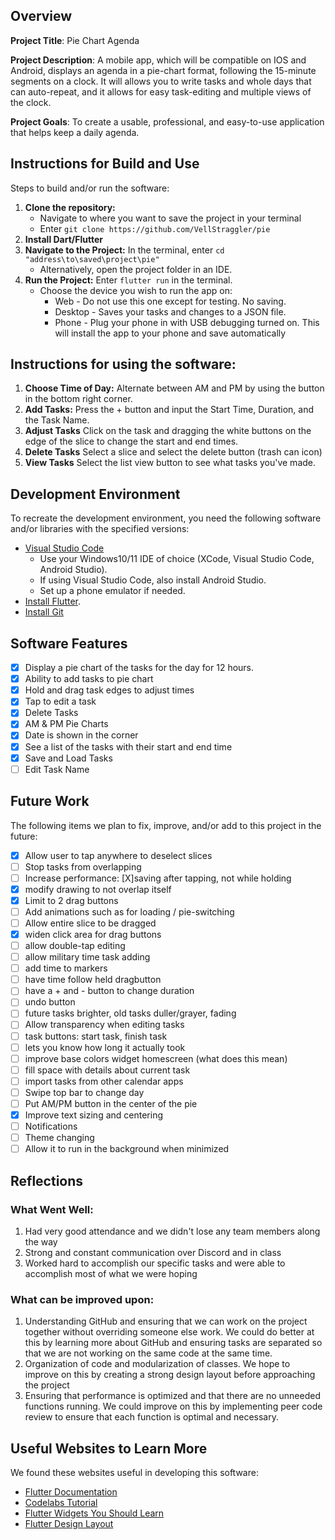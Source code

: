 ## Overview

**Project Title**:
Pie Chart Agenda

**Project Description**:
A mobile app, which will be compatible on IOS and Android, displays an agenda in a pie-chart format, following the 15-minute segments on a clock. It will allows you to write tasks and whole days that can auto-repeat, and it allows for easy task-editing and multiple views of the clock.

**Project Goals**:
To create a usable, professional, and easy-to-use application that helps keep a daily agenda.

## Instructions for Build and Use

Steps to build and/or run the software:

1. **Clone the repository:** 
    - Navigate to where you want to save the project in your terminal
    - Enter `git clone https://github.com/VellStraggler/pie`
2. **Install Dart/Flutter**
3. **Navigate to the Project:** In the terminal, enter `cd "address\to\saved\project\pie"`
    - Alternatively, open the project folder in an IDE.
4. **Run the Project:** Enter `flutter run` in the terminal.
    - Choose the device you wish to run the app on:
        * Web - Do not use this one except for testing. No saving.
        * Desktop - Saves your tasks and changes to a JSON file. 
        * Phone - Plug your phone in with USB debugging turned on. This will install the app to your phone and save automatically

## Instructions for using the software:

1. **Choose Time of Day:** Alternate between AM and PM by using the button in the bottom right corner.
2. **Add Tasks:** Press the + button and input the Start Time, Duration, and the Task Name.
3. **Adjust Tasks** Click on the task and dragging the white buttons on the edge of the slice to change the start and end times.
4. **Delete Tasks** Select a slice and select the delete button (trash can icon)
5. **View Tasks** Select the list view button to see what tasks you've made.

## Development Environment 
To recreate the development environment, you need the following software and/or libraries with the specified versions:

* [Visual Studio Code](https://code.visualstudio.com/Download)
    * Use your Windows10/11 IDE of choice (XCode, Visual Studio Code, Android Studio).
    * If using Visual Studio Code, also install Android Studio.
    * Set up a phone emulator if needed.
* [Install Flutter](https://docs.flutter.dev/get-started/install).
* [Install Git](https://git-scm.com/downloads)

## Software Features
* [x] Display a pie chart of the tasks for the day for 12 hours.
* [x] Ability to add tasks to pie chart
* [x] Hold and drag task edges to adjust times
* [x] Tap to edit a task
* [x] Delete Tasks
* [x] AM & PM Pie Charts
* [x] Date is shown in the corner
* [x] See a list of the tasks with their start and end time
* [X] Save and Load Tasks
* [ ] Edit Task Name

## Future Work
The following items we plan to fix, improve, and/or add to this project in the future:

* [X] Allow user to tap anywhere to deselect slices
* [ ] Stop tasks from overlapping
* [ ] Increase performance: [X]saving after tapping, not while holding
* [X] modify drawing to not overlap itself
* [X] Limit to 2 drag buttons
* [ ] Add animations such as for loading / pie-switching
* [ ] Allow entire slice to be dragged
* [X] widen click area for drag buttons
* [ ] allow double-tap editing
* [ ] allow military time task adding
* [ ] add time to markers 
* [ ] have time follow held dragbutton
* [ ] have a + and - button to change duration
* [ ] undo button
* [ ] future tasks brighter, old tasks duller/grayer, fading
* [ ] Allow transparency when editing tasks
* [ ] task buttons: start task, finish task
* [ ] lets you know how long it actually took
* [ ] improve base colors 
widget homescreen (what does this mean)
* [ ] fill space with details about current task
* [ ] import tasks from other calendar apps
* [ ] Swipe top bar to change day 
* [ ] Put AM/PM button in the center of the pie
* [X] Improve text sizing and centering
* [ ] Notifications
* [ ] Theme changing
* [ ] Allow it to run in the background when minimized

## Reflections
### What Went Well:
1.  Had very good attendance and we didn't lose any team members along the way
2.  Strong and constant communication over Discord and in class
3.  Worked hard to accomplish our specific tasks and were able to accomplish most of what we were hoping
### What can be improved upon:
1. Understanding GitHub and ensuring that we can work on the project together without overriding someone else work. We could do better at this by learning more about GitHub and ensuring tasks are separated so that we are not working on the same code at the same time.
2. Organization of code and modularization of classes. We hope to improve on this by creating a strong design layout before approaching the project
3. Ensuring that performance is optimized and that there are no unneeded functions running. We could improve on this by implementing peer code review to ensure that each function is optimal and necessary.

## Useful Websites to Learn More

We found these websites useful in developing this software:
* [Flutter Documentation](https://api.flutter.dev/index.html)
* [Codelabs Tutorial](https://codelabs.developers.google.com/codelabs/flutter-codelab-first#0)
* [Flutter Widgets You Should Learn](https://www.youtube.com/watch?v=YXvIxmmUoHU)
* [Flutter Design Layout](https://docs.flutter.dev/ui/layout/tutorial)
